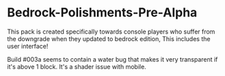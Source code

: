 # Bedrock-Polishments-Pre-Alpha
This pack is created specifically towards console players who suffer from the downgrade when they updated to bedrock edition, This includes the user interface!

Build #003a seems to contain a water bug that makes it very transparent if it's above 1 block. It's a shader issue with mobile.
